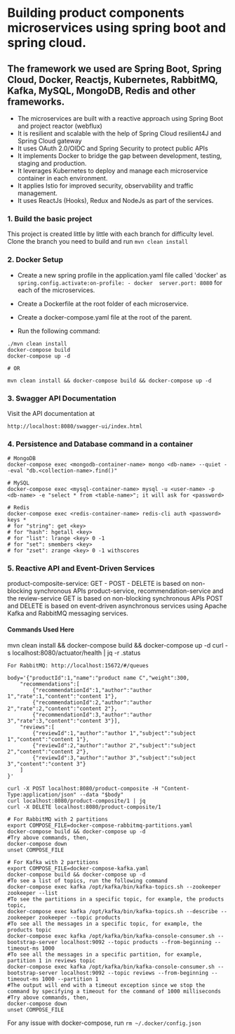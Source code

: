 # Building product components microservices using spring boot and spring cloud.

## The framework we used are Spring Boot, Spring Cloud, Docker, Reactjs, Kubernetes, RabbitMQ, Kafka, MySQL, MongoDB, Redis and other frameworks.

* The microservices are built with a reactive approach using Spring Boot and project reactor (webflux)
* It is resilient and scalable with the help of Spring Cloud resilient4J and Spring Cloud gateway
* It uses OAuth 2.0/OIDC and Spring Security to protect public APIs
* It implements Docker to bridge the gap between development, testing, staging and production.
* It leverages Kubernetes to deploy and manage each microservice container in each environment.
* It applies Istio for improved security, observability and traffic management.
* It uses ReactJs (Hooks), Redux and NodeJs as part of the services.

### 1. Build the basic project
This project is created little by little with each branch for difficulty level. Clone the branch you need to build and run `mvn clean install`

### 2. Docker Setup
* Create a new spring profile in the application.yaml file called 'docker' as ```spring.config.activate:on-profile: - docker 
server.port: 8080``` for each of the microservices. 
  
* Create a Dockerfile at the root folder of each microservice.
* Create a docker-compose.yaml file at the root of the parent.
* Run the following command:
```shell
./mvn clean install
docker-compose build
docker-compose up -d

# OR

mvn clean install && docker-compose build && docker-compose up -d
```

### 3. Swagger API Documentation
Visit the API documentation at
```shell
http://localhost:8080/swagger-ui/index.html
```

### 4. Persistence and Database command in a container

```shell
# MongoDB
docker-compose exec <mongodb-container-name> mongo <db-name> --quiet --eval "db.<collection-name>.find()"

# MySQL
docker-compose exec <mysql-container-name> mysql -u <user-name> -p <db-name> -e "select * from <table-name>"; it will ask for <password>

# Redis
docker-compose exec <redis-container-name> redis-cli auth <password> keys *
# for "string": get <key>
# for "hash": hgetall <key>
# for "list": lrange <key> 0 -1
# for "set": smembers <key>
# for "zset": zrange <key> 0 -1 withscores
```

### 5. Reactive API and Event-Driven Services
product-composite-service:
  GET - POST - DELETE is based on non-blocking synchronous APIs
product-service, recommendation-service and the review-service
  GET is based on non-blocking synchronous APIs
  POST and DELETE is based on event-driven asynchronous services using Apache Kafka and RabbitMQ messaging services.

#### Commands Used Here
mvn clean install && docker-compose build && docker-compose up -d
curl -s localhost:8080/actuator/health | jq -r .status
```shell
For RabbitMQ: http://localhost:15672/#/queues

body='{"productId":1,"name":"product name C","weight":300, 
    "recommendations":[
        {"recommendationId":1,"author":"author 1","rate":1,"content":"content 1"},
        {"recommendationId":2,"author":"author 2","rate":2,"content":"content 2"},
        {"recommendationId":3,"author":"author 3","rate":3,"content":"content 3"}],
    "reviews":[
        {"reviewId":1,"author":"author 1","subject":"subject 1","content":"content 1"},
        {"reviewId":2,"author":"author 2","subject":"subject 2","content":"content 2"},
        {"reviewId":3,"author":"author 3","subject":"subject 3","content":"content 3"}
    ]
}'

curl -X POST localhost:8080/product-composite -H "Content-Type:application/json" --data "$body"
curl localhost:8080/product-composite/1 | jq
curl -X DELETE localhost:8080/product-composite/1

# For RabbitMQ with 2 partitions
export COMPOSE_FILE=docker-compose-rabbitmq-partitions.yaml
docker-compose build && docker-compose up -d
#Try above commands, then,
docker-compose down
unset COMPOSE_FILE

# For Kafka with 2 partitions
export COMPOSE_FILE=docker-compose-kafka.yaml
docker-compose build && docker-compose up -d
#To see a list of topics, run the following command
docker-compose exec kafka /opt/kafka/bin/kafka-topics.sh --zookeeper zookeeper --list
#To see the partitions in a specific topic, for example, the products topic,
docker-compose exec kafka /opt/kafka/bin/kafka-topics.sh --describe --zookeeper zookeeper --topic products
#To see all the messages in a specific topic, for example, the products topic
docker-compose exec kafka /opt/kafka/bin/kafka-console-consumer.sh --bootstrap-server localhost:9092 --topic products --from-beginning --timeout-ms 1000
#To see all the messages in a specific partition, for example, partition 1 in reviews topic
docker-compose exec kafka /opt/kafka/bin/kafka-console-consumer.sh --bootstrap-server localhost:9092 --topic reviews --from-beginning --timeout-ms 1000 --partition 1
#The output will end with a timeout exception since we stop the command by specifying a timeout for the command of 1000 milliseconds
#Try above commands, then,
docker-compose down
unset COMPOSE_FILE
```
For any issue with docker-compose, run `rm ~/.docker/config.json`

